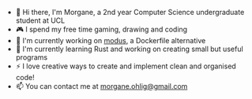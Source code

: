 - 👋 Hi there, I'm Morgane, a 2nd year Computer Science undergraduate student at UCL
- 🎮 I spend my free time gaming, drawing and coding
- 🔭 I'm currently working on [modus](https://github.com/modus-continens/modus.git), a Dockerfile alternative
- 🌱 I'm currently learning Rust and working on creating small but useful programs 
-  ⚡ I love creative ways to create and implement clean and organised code!
- 📫 You can contact me at [morgane.ohlig@gmail.com](mailto:morgane.ohlig@gmail.com)
